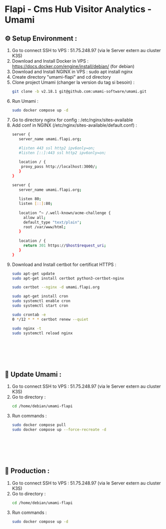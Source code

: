 # Flapi - Cms Hub Visitor Analytics - Umami

## ⚙️ Setup Environment :
1. Go to connect SSH to VPS : 51.75.248.97 (via le Server extern au cluster K3S)
2. Download and Install Docker in VPS : https://docs.docker.com/engine/install/debian/ (for debian)
3. Download and Install NGINX in VPS : sudo apt install nginx
4. Create directory "umami-flapi" and cd directory
5. Clone project Umami (changer la version du tag si besoin) :
   ```bash
   git clone -b v2.18.1 git@github.com:umami-software/umami.git
   ```
6. Run Umami :
   ```bash
   sudo docker compose up -d
   ```
7. Go to directory nginx for config : /etc/nginx/sites-available
8. Add conf in NGINX (/etc/nginx/sites-available/default.conf) :
   ```bash
   server {
      server_name umami.flapi.org;
      
      #listen 443 ssl http2 ipv6only=on;
      #listen [::]:443 ssl http2 ipv6only=on;

      location / {
       proxy_pass http://localhost:3000/;
      }
   }

   server {
      server_name umami.flapi.org;
      
      listen 80;
      listen [::]:80;
      
      location ^~ /.well-known/acme-challenge {
        allow all;
        default_type "text/plain";
        root /var/www/html;
      }
      
      location / {
        return 301 https://$host$request_uri;
      }
   }
   ```
9. Download and Install certbot for certificat HTTPS :
   ```bash
   sudo apt-get update
   sudo apt-get install certbot python3-certbot-nginx

   sudo certbot --nginx -d umami.flapi.org

   sudo apt-get install cron
   sudo systemctl enable cron
   sudo systemctl start cron
   
   sudo crontab -e
   0 */12 * * * certbot renew --quiet

   sudo nginx -t
   sudo systemctl reload nginx
   ```

<br /><br /><br /><br />


## 🔄 Update Umami :
1. Go to connect SSH to VPS : 51.75.248.97 (via le Server extern au cluster K3S)
2. Go to directory :
   ```bash
   cd /home/debian/umami-flapi
   ```
3. Run commands :
   ```bash
   sudo docker compose pull
   sudo docker compose up --force-recreate -d
   ```

<br /><br /><br /><br />


## 🚀 Production :
1. Go to connect SSH to VPS : 51.75.248.97 (via le Server extern au cluster K3S)
2. Go to directory :
   ```bash
   cd /home/debian/umami-flapi
   ```
3. Run commands :
   ```bash
   sudo docker compose up -d
   ```
